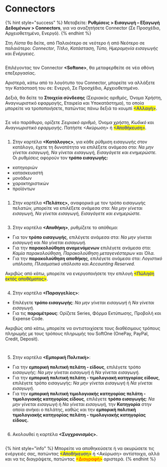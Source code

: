 # Connectors

{% hint style="success" %}
Μεταβείτε: **Ρυθμίσεις > Εισαγωγή – Εξαγωγή Δεδομένων > Connectors**, για να αναζητήσετε Connector (Σε Προσχέδιο, Αρχειοθετημένο, Ενεργό).
{% endhint %}

Στη _Λίστα_ θα δείτε, από Παλαιότερο σε νεότερο ή από Νεότερο σε παλαιότερο: _Connector_, _Τίτλο_, _Κατάσταση_, _Τύπο, Ημερομηνία εισαγωγής_ και _Ενέργειες_.&#x20;

<figure><img src="../../.gitbook/assets/ScreenHunter 311.png" alt=""><figcaption></figcaption></figure>

Επιλέγοντας τον Connector **\<Softone>**, θα μεταφερθείτε σε νέα οθόνη επεξεργασίας.&#x20;

Αριστερά, κάτω από το λογότυπο του Connector, μπορείτε να αλλάξετε την Κατάστασή του σε:  Ενεργό, Σε Προσχέδιο, Αρχειοθετημένο.

Δεξιά, θα δείτε τα **Στοιχεία σύνδεσης** (Σειριακός αριθμός, Όνομα Χρήστη, Αναγνωριστικό εφαρμογής, Εταιρεία και Υποκατάστημα), τα οποία μπορείτε να τροποποιήσετε, πατώντας πάνω δεξιά το κουμπί <mark style="color:blue;"><Αλλαγή></mark>.&#x20;

<figure><img src="../../.gitbook/assets/ScreenHunter 340.png" alt=""><figcaption></figcaption></figure>

Σε νέο παράθυρο, ορίζετε _Σειριακό αριθμό_, _Όνομα χρήστη_, _Κωδικό_ και _Αναγνωριστικό εφαρμογής_. Πατήστε <Ακύρωση> ή <mark style="color:blue;"><Αποθήκευση></mark>.

<figure><img src="../../.gitbook/assets/ScreenHunter 321.png" alt=""><figcaption></figcaption></figure>

1. Στην καρτέλα **<Κατάλογος>**, για κάθε ρύθμιση εισαγωγής στον κατάλογο, έχετε τη δυνατότητα να επιλέξετε ανάμεσα στα: _Να μην γίνεται εισαγωγή, Να γίνεται εισαγωγή, Εισαγάγετε και ενημερώστε._ Οι ρυθμίσεις αφορούν τον **τρόπο εισαγωγής:**

* κατηγοριών
* κατασκευαστή
* μονάδων
* χαρακτηριστικών
* προϊόντων

<figure><img src="../../.gitbook/assets/ScreenHunter 339.png" alt=""><figcaption></figcaption></figure>

1. Στην καρτέλα **<Πελάτες>,** αναφορικά με τον τρόπο εισαγωγής πελατών, μπορείτε να επιλέξετε ανάμεσα στα: _Να μην γίνεται εισαγωγή, Να γίνεται εισαγωγή, Εισαγάγετε και ενημερώστε._

<figure><img src="../../.gitbook/assets/ScreenHunter 314.png" alt=""><figcaption></figcaption></figure>



3. Στην καρτέλα **<Αποθήκη>**, ρυθμίζετε το απόθεμα:&#x20;

* Για τον **τρόπο εισαγωγής**, επιλέγετε ανάμεσα στα: _Να μην γίνεται εισαγωγή_ και _Να γίνεται εισαγωγή._
* Για την **παρακολούθηση αναμενόμενων** επιλέγετε ανάμεσα στα: _Καμία παρακολούθηση, Παρακολούθηση μεταγενέστερων_ και _Όλα._
* Για την **παρακολούθηση αποθήκης**, επιλέγετε ανάμεσα στα: _Λογιστικό υπόλοιπο, Πλασματικό υπόλοιπο_ και _Accounting Reserved._

Ακριβώς από κάτω, μπορείτε να ενεργοποιήσετε την επιλογή <mark style="color:blue;"><Πώληση εκτός αποθέματος></mark>.

<figure><img src="../../.gitbook/assets/ScreenHunter 315.png" alt=""><figcaption></figcaption></figure>



4. Στην καρτέλα **<Παραγγελίες>**:&#x20;

* Επιλέγετε **τρόπο εισαγωγής**: _Να μην γίνεται εισαγωγή_ ή _Να γίνεται εισαγωγή._
* Για τις **παραμέτρους**: Ορίζετε Series, Φόρμα Εκτύπωσης, Προβολή και Expense Code.

Ακριβώς από κάτω, μπορείτε να αντιστοιχίσετε τους διαθέσιμους τρόπους πληρωμής με τους τρόπους πληρωμής του SoftOne (OnePay, PayPal, Credit, Deposit).&#x20;

<div>

<figure><img src="../../.gitbook/assets/ScreenHunter 316.png" alt=""><figcaption></figcaption></figure>

 

<figure><img src="../../.gitbook/assets/ScreenHunter 317.png" alt=""><figcaption></figcaption></figure>

</div>



5. Στην καρτέλα **<Εμπορική Πολιτική>**:&#x20;

* Για την **εμπορική πολιτική πελάτη - είδους**, επιλέγετε τρόπο εισαγωγής: _Να μην γίνεται εισαγωγή_ ή _Να γίνεται εισαγωγή._
* Για την **εμπορική πολιτική πελάτη - τιμολογιακή κατηγορίας είδους**, επιλέγετε τρόπο εισαγωγής: _Να μην γίνεται εισαγωγή_ ή _Να γίνεται εισαγωγή._
* Για την **εμπορική πολιτική τιμολογιακής κατηγορίας πελάτη - τιμολογιακής κατηγορίας είδους**, επιλέγετε **τρόπο εισαγωγής**: _Να μην γίνεται εισαγωγή_ ή _Να γίνεται εισαγωγή,_ την **Κατηγορία** στην οποία ανήκει ο πελάτης, καθώς και την **εμπορική πολιτική τιμολογιακής κατηγορίας πελάτη - τιμολογιακής κατηγορίας είδους.**

<figure><img src="../../.gitbook/assets/ScreenHunter 318.png" alt=""><figcaption></figcaption></figure>



6. Ακολουθεί η καρτέλα **<Συγχρονισμός>.**

<figure><img src="../../.gitbook/assets/ScreenHunter 319.png" alt=""><figcaption></figcaption></figure>

{% hint style="info" %}
Μπορείτε να αποθηκεύσετε ή να ακυρώσετε τις ενέργειές σας, πατώντας <mark style="color:blue;"><Αποθήκευση></mark> ή <Ακύρωση> αντίστοιχα, αλλά και να τις διαγράψετε, πατώντας <mark style="color:red;"><Διαγραφή></mark> αριστερά.
{% endhint %}
